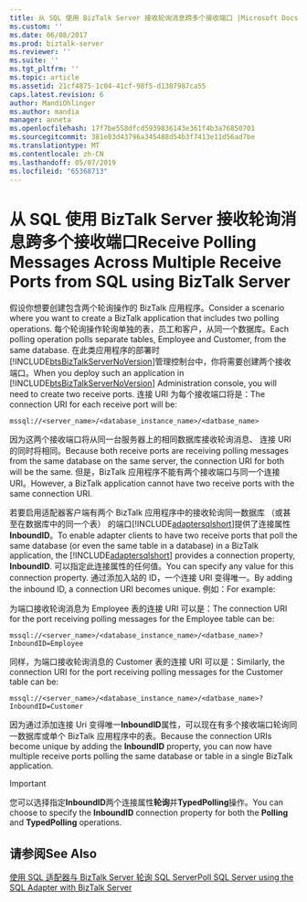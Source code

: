 ```yaml
---
title: 从 SQL 使用 BizTalk Server 接收轮询消息跨多个接收端口 |Microsoft Docs
ms.custom: ''
ms.date: 06/08/2017
ms.prod: biztalk-server
ms.reviewer: ''
ms.suite: ''
ms.tgt_pltfrm: ''
ms.topic: article
ms.assetid: 21cf4875-1c04-41cf-98f5-d1307987ca55
caps.latest.revision: 6
author: MandiOhlinger
ms.author: mandia
manager: anneta
ms.openlocfilehash: 17f7be558dfcd5939836143e361f4b3a76850701
ms.sourcegitcommit: 381e83d43796a345488d54b3f7413e11d56ad7be
ms.translationtype: MT
ms.contentlocale: zh-CN
ms.lasthandoff: 05/07/2019
ms.locfileid: "65368713"
---
```

# <a name="receive-polling-messages-across-multiple-receive-ports-from-sql-using-biztalk-server"></a><span data-ttu-id="0f1a3-102">从 SQL 使用 BizTalk Server 接收轮询消息跨多个接收端口</span><span class="sxs-lookup"><span data-stu-id="0f1a3-102">Receive Polling Messages Across Multiple Receive Ports from SQL using BizTalk Server</span></span>
<span data-ttu-id="0f1a3-103">假设你想要创建包含两个轮询操作的 BizTalk 应用程序。</span><span class="sxs-lookup"><span data-stu-id="0f1a3-103">Consider a scenario where you want to create a BizTalk application that includes two polling operations.</span></span> <span data-ttu-id="0f1a3-104">每个轮询操作轮询单独的表，员工和客户，从同一个数据库。</span><span class="sxs-lookup"><span data-stu-id="0f1a3-104">Each polling operation polls separate tables, Employee and Customer, from the same database.</span></span> <span data-ttu-id="0f1a3-105">在此类应用程序的部署时[!INCLUDE[btsBizTalkServerNoVersion](../../includes/btsbiztalkservernoversion-md.md)]管理控制台中，你将需要创建两个接收端口。</span><span class="sxs-lookup"><span data-stu-id="0f1a3-105">When you deploy such an application in [!INCLUDE[btsBizTalkServerNoVersion](../../includes/btsbiztalkservernoversion-md.md)] Administration console, you will need to create two receive ports.</span></span> <span data-ttu-id="0f1a3-106">连接 URI 为每个接收端口将是：</span><span class="sxs-lookup"><span data-stu-id="0f1a3-106">The connection URI for each receive port will be:</span></span>  
  
```  
mssql://<server_name>/<database_instance_name>/<datbase_name>  
```  
  
 <span data-ttu-id="0f1a3-107">因为这两个接收端口将从同一台服务器上的相同数据库接收轮询消息、 连接 URI 的同时将相同。</span><span class="sxs-lookup"><span data-stu-id="0f1a3-107">Because both receive ports are receiving polling messages from the same database on the same server, the connection URI for both will be the same.</span></span> <span data-ttu-id="0f1a3-108">但是，BizTalk 应用程序不能有两个接收端口与同一个连接 URI。</span><span class="sxs-lookup"><span data-stu-id="0f1a3-108">However, a BizTalk application cannot have two receive ports with the same connection URI.</span></span>  
  
 <span data-ttu-id="0f1a3-109">若要启用适配器客户端有两个 BizTalk 应用程序中的接收轮询同一数据库 （或甚至在数据库中的同一个表） 的端口[!INCLUDE[adaptersqlshort](../../includes/adaptersqlshort-md.md)]提供了连接属性**InboundID**。</span><span class="sxs-lookup"><span data-stu-id="0f1a3-109">To enable adapter clients to have two receive ports that poll the same database (or even the same table in a database) in a BizTalk application, the [!INCLUDE[adaptersqlshort](../../includes/adaptersqlshort-md.md)] provides a connection property, **InboundID**.</span></span> <span data-ttu-id="0f1a3-110">可以指定此连接属性的任何值。</span><span class="sxs-lookup"><span data-stu-id="0f1a3-110">You can specify any value for this connection property.</span></span> <span data-ttu-id="0f1a3-111">通过添加入站的 ID，一个连接 URI 变得唯一。</span><span class="sxs-lookup"><span data-stu-id="0f1a3-111">By adding the inbound ID, a connection URI becomes unique.</span></span> <span data-ttu-id="0f1a3-112">例如：</span><span class="sxs-lookup"><span data-stu-id="0f1a3-112">For example:</span></span>  
  
 <span data-ttu-id="0f1a3-113">为端口接收轮询消息为 Employee 表的连接 URI 可以是：</span><span class="sxs-lookup"><span data-stu-id="0f1a3-113">The connection URI for the port receiving polling messages for the Employee table can be:</span></span>  
  
```  
mssql://<server_name>/<database_instance_name>/<datbase_name>?InboundID=Employee  
```  
  
 <span data-ttu-id="0f1a3-114">同样，为端口接收轮询消息的 Customer 表的连接 URI 可以是：</span><span class="sxs-lookup"><span data-stu-id="0f1a3-114">Similarly, the connection URI for the port receiving polling messages for the Customer table can be:</span></span>  
  
```  
mssql://<server_name>/<database_instance_name>/<datbase_name>?InboundID=Customer  
```  
  
 <span data-ttu-id="0f1a3-115">因为通过添加连接 Uri 变得唯一**InboundID**属性，可以现在有多个接收端口轮询同一数据库或单个 BizTalk 应用程序中的表。</span><span class="sxs-lookup"><span data-stu-id="0f1a3-115">Because the connection URIs become unique by adding the **InboundID** property, you can now have multiple receive ports polling the same database or table in a single BizTalk application.</span></span>  
  
> [!IMPORTANT]
>  <span data-ttu-id="0f1a3-116">您可以选择指定**InboundID**两个连接属性**轮询**并**TypedPolling**操作。</span><span class="sxs-lookup"><span data-stu-id="0f1a3-116">You can choose to specify the **InboundID** connection property for both the **Polling** and **TypedPolling** operations.</span></span>  
  
## <a name="see-also"></a><span data-ttu-id="0f1a3-117">请参阅</span><span class="sxs-lookup"><span data-stu-id="0f1a3-117">See Also</span></span>  
 [<span data-ttu-id="0f1a3-118">使用 SQL 适配器与 BizTalk Server 轮询 SQL Server</span><span class="sxs-lookup"><span data-stu-id="0f1a3-118">Poll SQL Server using the SQL Adapter with BizTalk Server</span></span>](../../adapters-and-accelerators/adapter-sql/poll-sql-server-using-the-sql-adapter-with-biztalk-server.md)